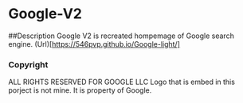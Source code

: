 # Google-V2
##Description
Google V2 is recreated hompemage of Google search engine. 
(Url)[https://546pvp.github.io/Google-light/]

### Copyright
ALL RIGHTS RESERVED FOR GOOGLE LLC
Logo that is embed in this porject is not mine. It is property of Google.
